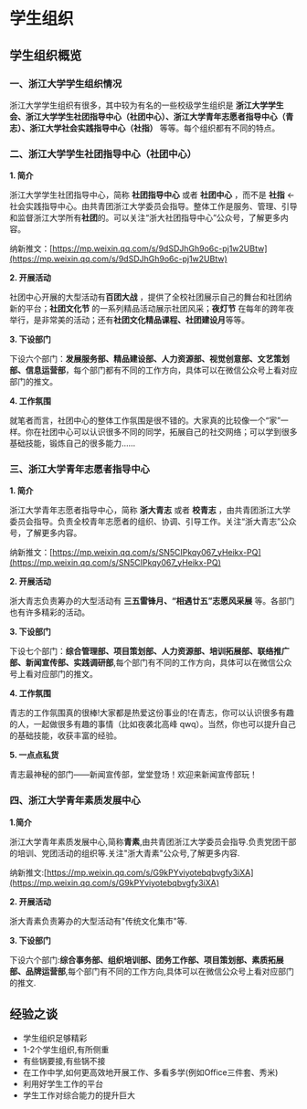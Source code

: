 # 学生组织

## **学生组织概览**

### 一、浙江大学学生组织情况

浙江大学学生组织有很多，其中较为有名的一些校级学生组织是 **浙江大学学生会、浙江大学学生社团指导中心（社团中心）、浙江大学青年志愿者指导中心（青志）、浙江大学社会实践指导中心（社指）** 等等。每个组织都有不同的特点。

### 二、浙江大学学生社团指导中心（社团中心）

**1. 简介**

浙江大学学生社团指导中心，简称 **社团指导中心** 或者 **社团中心** ，而不是 **社指** ← 社会实践指导中心。由共青团浙江大学委员会指导。整体工作是服务、管理、引导和监督浙江大学所有**社团**的。可以关注“浙大社团指导中心”公众号，了解更多内容。

纳新推文：[https://mp.weixin.qq.com/s/9dSDJhGh9o6c-pj1w2UBtw](https://mp.weixin.qq.com/s/9dSDJhGh9o6c-pj1w2UBtw)

**2. 开展活动**

社团中心开展的大型活动有**百团大战** ，提供了全校社团展示自己的舞台和社团纳新的平台；**社团文化节** 的一系列精品活动展示社团风采；**夜灯节** 在每年的跨年夜举行，是非常美的活动；还有**社团文化精品课程、社团建设月**等等。

**3. 下设部门**

下设六个部门：**发展服务部、精品建设部、人力资源部、视觉创意部、文艺策划部、信息运营部**，每个部门都有不同的工作方向，具体可以在微信公众号上看对应部门的推文。

**4. 工作氛围**

就笔者而言，社团中心的整体工作氛围是很不错的。大家真的比较像一个“家”一样。你在社团中心可以认识很多不同的同学，拓展自己的社交网络；可以学到很多基础技能，锻炼自己的很多能力……

### 三、浙江大学青年志愿者指导中心

**1. 简介**

浙江大学青年志愿者指导中心，简称 **浙大青志** 或者 **校青志** ，由共青团浙江大学委员会指导。负责全校青年志愿者的组织、协调、引导工作。关注“浙大青志”公众号，了解更多内容。

纳新推文：[https://mp.weixin.qq.com/s/SN5CIPkqy067_yHeikx-PQ](https://mp.weixin.qq.com/s/SN5CIPkqy067_yHeikx-PQ)

**2. 开展活动**

浙大青志负责筹办的大型活动有 **三五雷锋月、“相遇廿五”志愿风采展** 等。各部门也有许多精彩的活动。

**3. 下设部门**

下设七个部门：**综合管理部、项目策划部、人力资源部、培训拓展部、联络推广部、新闻宣传部、实践调研部**,每个部门有不同的工作方向，具体可以在微信公众号上看对应部门的推文。

**4. 工作氛围**

青志的工作氛围真的很棒!大家都是热爱这份事业的!在青志，你可以认识很多有趣的人，一起做很多有趣的事情（比如夜袭北高峰 qwq）。当然，你也可以提升自己的基础技能，收获丰富的经验。

**5. 一点点私货**

青志最神秘的部门——新闻宣传部，堂堂登场！欢迎来新闻宣传部玩！

### 四、浙江大学青年素质发展中心

**1.简介**

浙江大学青年素质发展中心,简称**青素**,由共青团浙江大学委员会指导.负责党团干部的培训、党团活动的组织等.关注"浙大青素"公众号,了解更多内容.

纳新推文:[https://mp.weixin.qq.com/s/G9kPYviyotebqbvgfy3iXA](https://mp.weixin.qq.com/s/G9kPYviyotebqbvgfy3iXA)

**2. 开展活动**

浙大青素负责筹办的大型活动有"传统文化集市"等.

**3. 下设部门**

下设六个部门:**综合事务部、组织培训部、团务工作部、项目策划部、素质拓展部、品牌运营部**,每个部门有不同的工作方向,具体可以在微信公众号上看对应部门的推文.

## 经验之谈

- 学生组织足够精彩
- 1-2个学生组织,有所侧重
- 有些锅要接,有些锅不接
- 在工作中学,如何更高效地开展工作、多看多学(例如Office三件套、秀米)
- 利用好学生工作的平台
- 学生工作对综合能力的提升巨大



